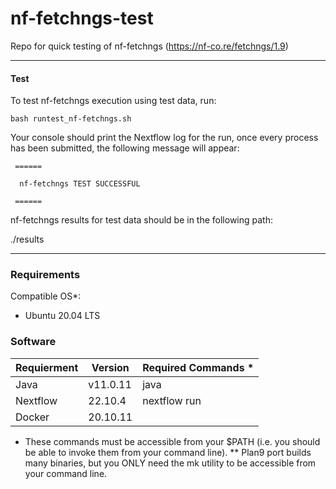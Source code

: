 # nf-fetchngs-test
Repo for quick testing of nf-fetchngs (https://nf-co.re/fetchngs/1.9)

------------------------------------------------------------------------

#### Test

To test nf-fetchngs execution using test data, run:

    bash runtest_nf-fetchngs.sh

Your console should print the Nextflow log for the run, once every process has been submitted, the following message will appear:

     ======
     
      nf-fetchngs TEST SUCCESSFUL
      
     ======

nf-fetchngs results for test data should be in the following path:

  ./results

------------------------------------------------------------------------

### Requirements

Compatible OS\*:

-   Ubuntu 20.04 LTS

### Software

| Requierment | Version  | Required Commands \* |
|-------------|----------|----------------------|
| Java        | v11.0.11 | java                 |
| Nextflow    | 22.10.4  | nextflow run         |
| Docker      | 20.10.11 |           |

-   These commands must be accessible from your \$PATH (i.e. you should be able to invoke them from your command line). \*\* Plan9 port builds many binaries, but you ONLY need the mk utility to be accessible from your command line.
